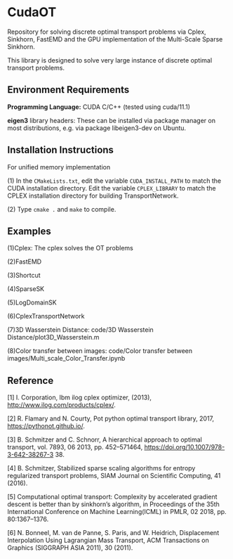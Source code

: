# CudaOT
Repository for solving discrete optimal transport problems via  Cplex, Sinkhorn, FastEMD and the GPU implementation of the Multi-Scale Sparse Sinkhorn.

This  library is designed to solve very large instance of  discrete optimal transport problems.

## Environment Requirements

**Programming Language:** CUDA C/C++ (tested using cuda/11.1)

**eigen3** library headers: These can be installed via package manager on most distributions, e.g. via package libeigen3-dev on Ubuntu.

## Installation Instructions

For unified memory implementation

(1) In the `CMakeLists.txt`, edit the variable `CUDA_INSTALL_PATH` to match the CUDA installation directory. Edit the variable `CPLEX_LIBRARY` to match the CPLEX installation directory for building TransportNetwork.

(2) Type `cmake .` and  `make`  to compile.

## Examples

(1)Cplex: The cplex solves the OT problems 

(2)FastEMD

(3)Shortcut

(4)SparseSK

(5)LogDomainSK

(6)CplexTransportNetwork

(7)3D Wasserstein Distance:     code/3D Wasserstein Distance/plot3D_Wasserstein.m

(8)Color transfer between images:    code/Color transfer between images/Multi_scale_Color_Transfer.ipynb


## Reference

[1] I. Corporation, Ibm ilog cplex optimizer, (2013), http://www.ilog.com/products/cplex/.

[2] R. Flamary and N. Courty, Pot python optimal transport library, 2017, https://pythonot.github.io/.

[3] B. Schmitzer and C. Schnorr, A hierarchical approach to optimal transport, vol. 7893, 06 2013, pp. 452–571464, https://doi.org/10.1007/978-3-642-38267-3 38.

[4] B. Schmitzer, Stabilized sparse scaling algorithms for entropy regularized transport problems, SIAM  Journal on Scientific Computing, 41 (2016).

[5] Computational optimal transport: Complexity by accelerated gradient descent is better than by sinkhorn’s algorithm, in Proceedings of the 35th International Conference on Machine Learning(ICML) in PMLR, 02 2018, pp. 80:1367–1376.

[6] N. Bonneel, M. van de Panne, S. Paris, and W. Heidrich, Displacement Interpolation Using Lagrangian Mass Transport, ACM Transactions on Graphics (SIGGRAPH ASIA 2011), 30 (2011).

